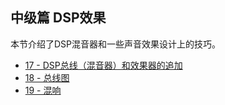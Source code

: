 ## 中级篇 DSP效果
本节介绍了DSP混音器和一些声音效果设计上的技巧。

* <a href="ADX_Part_17.md" target="_blank">17 - DSP总线（混音器）和效果器的追加</a>
* <a href="ADX_Part_18.md" target="_blank">18 - 总线图</a>
* <a href="ADX_Part_19.md" target="_blank">19 - 混响</a>
